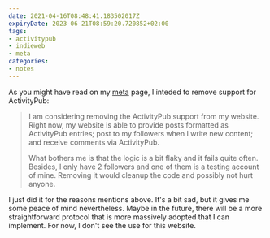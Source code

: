 ```yaml
---
date: 2021-04-16T08:48:41.183502017Z
expiryDate: 2023-06-21T08:59:20.720852+02:00
tags:
- activitypub
- indieweb
- meta
categories:
- notes
---
```


As you might have read on my [meta](/about/#colophon) page, I inteded to remove support for ActivityPub:

> I am considering removing the ActivityPub support from my website. Right now, my website is able to provide posts formatted as ActivityPub entries; post to my followers when I write new content; and receive comments via ActivityPub.
> 
> What bothers me is that the logic is a bit flaky and it fails quite often. Besides, I only have 2 followers and one of them is a testing account of mine. Removing it would cleanup the code and possibly not hurt anyone.

I just did it for the reasons mentions above. It's a bit sad, but it gives me some peace of mind nevertheless. Maybe in the future, there will be a more straightforward protocol that is more massively adopted that I can implement. For now, I don't see the use for this website.
